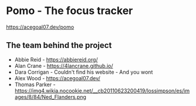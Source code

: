 # Pomo - The focus tracker

https://acegoal07.dev/pomo

## The team behind the project

- Abbie Reid - https://abbiereid.org/ 
- Alan Crane - https://4lancrane.github.io/
- Dara Corrigan - Couldn't find his website - And you wont
- Alex Wood - https://acegoal07.dev/
- Thomas Parker - https://img4.wikia.nocookie.net/__cb20110623200419/lossimpson/es/images/8/84/Ned_Flanders.png